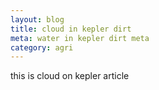 ```yaml
---
layout: blog
title: cloud in kepler dirt
meta: water in kepler dirt meta
category: agri
---
```

this is cloud on kepler article
